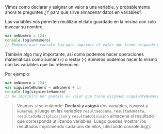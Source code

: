 Vimos como declarar y asignar un valor a una variable, y probablemente ahora te preguntes ¿Y para qué sirve almacenar datos en variables?.

Las variables nos permiten reutilizar el dato guardado en la misma con solo invocar su nombre.

```javascript
var unNumero = 124;
console.log(unNumero) 
// Podemos usar console.log para imprimir el valor que tiene asignado unNumero. Su resultado será 124.
```

También algo muy importante, así como podemos hacer operaciones matemáticas como sumar (+) o restar (-) números podemos hacer lo mismo con las variables que las referencien.

Por ejemplo:

```javascript
var unNumero = 124;
var siguienteNumero = unNumero + 1;
console.log(siguienteNumero) 
// Se imprimira por pantall el valor que tiene asignado siguienteNumero que será 125.
```

> Veamos si se entiende: **Declará y asigná** dos variables, `numeroA` y `numeroB`, y luego en las variables `resultadoSuma`, `resultadoResta`, `resultadoMultiplicacion` y `resultadoDivision` almacená el resultado que corresponda utilizando variables.
Luego puedes mostrar los resultados imprimiendo cada uno de ellos, utilizando console.log().  
